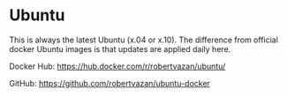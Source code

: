# Ubuntu

This is always the latest Ubuntu (x.04 or x.10).
The difference from official docker Ubuntu images is that updates are applied daily here.

Docker Hub: https://hub.docker.com/r/robertvazan/ubuntu/

GitHub: https://github.com/robertvazan/ubuntu-docker
